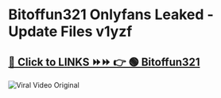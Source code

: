 
 # Bitoffun321 Onlyfans Leaked - Update Files v1yzf

## <h2><a href="https://clipsfans.com/Bitoffun321&ref=git">🔗 Click to LINKS ⏩⏩ 👉 🟢 Bitoffun321 </a></h2>

<a href="https://clipsfans.com/Bitoffun321&ref=git" rel="nofollow" data-target="animated-image.originalLink"><img src="https://i.ibb.co.com/xMMVF88/686577567.gif" alt="Viral Video Original" style="max-width: 100%; display: inline-block;" data-target="animated-image.originalImage"></a>

